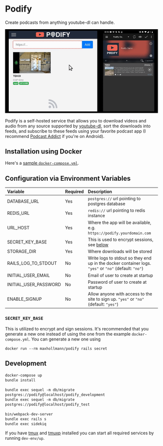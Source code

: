 # Podify

Create podcasts from anything youtube-dl can handle.

![Demo](demo.gif)

Podify is a self-hosted service that allows you to download videos and audio from any source supported by [youtube-dl](https://github.com/layer8x/youtube-dl.rb), sort the downloads into feeds, and subscribe to these feeds using your favorite podcast app (I recommend [Podcast Addict](https://play.google.com/store/apps/details?id=com.bambuna.podcastaddict&hl=en) if you're on Android).

## Installation using Docker

Here's a [sample `docker-compose.yml`](docker/docker-compose.example.yml).

## Configuration via Environment Variables

| Variable              | Required | Description                                                                                           |
|:----------------------|:---------|:------------------------------------------------------------------------------------------------------|
| DATABASE_URL          | Yes      | `postgres://` url pointing to postgres database                                                       |
| REDIS_URL             | Yes      | `redis://` url pointing to redis instance                                                             |
| URL_HOST              | Yes      | Where the app will be available, e.g. `https://podify.yourdomain.com`                                 |
| SECRET_KEY_BASE       | Yes      | This is used to encrypt sessions, see [below](#secret_key_base)                                       |
| STORAGE_DIR           | Yes      | Where downloads will be stored                                                                        |
| RAILS_LOG_TO_STDOUT   | No       | Write logs to stdout so they end up in the docker container logs. `"yes"` or `"no"` (default: `"no"`) |
| INITIAL_USER_EMAIL    | No       | Email of user to create at startup                                                                    |
| INITIAL_USER_PASSWORD | No       | Password of user to create at startup                                                                 |
| ENABLE_SIGNUP         | No       | Allow anyone with access to the site to sign up. `"yes"` or `"no"` (default: `"yes"`)                 |

### `SECRET_KEY_BASE`

This is utilized to encrypt and sign sessions. It's recommended that you generate a new one instead of using the one from the example `docker-compose.yml`. You can generate a new one using

    docker run --rm maxhollmann/podify rails secret

## Development

```shell
docker-compose up
bundle install

bundle exec sequel -m db/migrate postgres://podify@localhost/podify_development
bundle exec sequel -m db/migrate postgres://podify@localhost/podify_test

bin/webpack-dev-server
bundle exec rails s
bundle exec sidekiq
```

If you have [tmux](https://github.com/tmux/tmux/wiki) and [tmuxp](https://tmuxp.git-pull.com/) installed you can start all required services by running `dev-env/up`.
